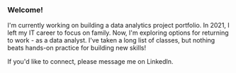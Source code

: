 ### Welcome!
I'm currently working on building a data analytics project portfolio. In 2021, I left my IT career to focus on family. Now, I'm exploring options for returning to work - as a data analyst. I've taken a long list of classes, but nothing beats hands-on practice for building new skills!

If you'd like to connect, please message me on LinkedIn.

<!--
**tamimcm416/tamimcm416** is a ✨ _special_ ✨ repository because its `README.md` (this file) appears on your GitHub profile.

Here are some ideas to get you started:

- 🔭 I’m currently working on ...
- 🌱 I’m currently learning ...
- 👯 I’m looking to collaborate on ...
- 🤔 I’m looking for help with ...
- 💬 Ask me about ...
- 📫 How to reach me: ...
- 😄 Pronouns: ...
- ⚡ Fun fact: ...
-->
